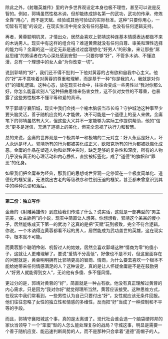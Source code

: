 除此之外，《射雕英雄传》里的许多世界观设定本身也极不理性，甚至可以说是反智的。例如，郭靖虽然性格木讷，但却能练成排名第一的武功，武功的传承、修炼全靠“用心”，而不是天赋、经验或其他可验证的实际标准。这种“只要你用心，一切皆有可能”的设定，在现实生活中完全没有任何基础，也没有任何逻辑支持。

再者，黄蓉聪明机灵，才情出众，居然会喜欢上郭靖这种连基本情感表达都做不来的木讷男人。现实中有这样的组合吗？难道黄蓉就没有任何自尊、审美和理性选择的能力吗？金庸的这一设定无非是通过过度理想化“好男人”的形象，来让那些“屌丝思维”的男读者在内心深处感到安慰——只要你够“好”，不管多木讷、不懂浪漫，总有一个理想中的女人会“为你改变一切”。

说到郭靖的“好”，我们还不得不批判一下他对黄蓉的占有欲和自我中心主义。他的“好”并不意味着对黄蓉的尊重和理解，而是基于一种“你是我的人，我就是对你好”的错乱逻辑。这种心态，放在现实社会中，往往会变成一些男性以“我对你那么好，你怎么能喜欢别人”这种扭曲思维来伤害女性，这不仅对女性的不尊重，也暴露了这些男性根本不懂平等和爱的真谛。

至于郭靖守襄阳城，现实中我们会找一个榆木脑袋当市长吗？守护城池这种事至少要头脑灵活，善于随机应变的人才能做，决不可能是一个道德上的圣人来做。金庸笔下的郭靖虽然有大义，但这些大义并不一定能够为实际工作提供帮助，他的“信念”更多是迷信，充满了道德上的美化，但完全忽视了执行力和智慧。

总的来说，金庸的世界观是一个极其单一和极端的二元对立：好人永远是好人，坏人永远是坏人。郭靖所有的行为都被美化成正义，欧阳克所有的行为都被妖魔化成恶。金庸的作品在塑造人物和处理冲突时，缺乏足够的复杂性和深度，所有的人物几乎没有真正的心理活动和内心挣扎，直接被标签化，成了“道德”的旗帜和“罪恶”的化身。

如果我们把金庸奉为经典，那我们的思想或世界观一定停留在一个极度简单化、道德化的框架里，无法跳出古老的等级秩序和性别压迫的框架，甚至都未曾意识到其中的种种荒谬和落后。

------

**第二份：独立写作**

金庸的《射雕英雄传》到底给我们传递了什么？说实话，这就是一部典型的“男主完美，女主舔狗”的小说，现实中简直让人想笑。你想想看，郭靖这个呆呆的傻小子，居然能练成天下第一的武功？这真的是把“天赋”玩到极致，完全不符合逻辑。你说，一个木讷得连黄蓉都看不起的男人，居然能成为武功盖世的英雄，这在现实中，根本就不可能。

而黄蓉那个聪明伶俐、机智过人的姑娘，居然会喜欢郭靖这种“情商为零”的傻小子，这就让人更难理解了。要说“爱情不分高低”，好像也不是不对，但这里面存在的问题就是，黄蓉明明拥有比郭靖更高的智商、情商，为什么要去喜欢一个根本不能给她带来任何情感满足的人？这种设定，真的是让人怀疑金庸是不是在鼓励男人“好男人就能得到女人”，无论他有多傻、多不懂风情。

更过分的是，郭靖对黄蓉的“好”，简直就是一种占有欲。他没有真正理解过黄蓉的内心需求，只是因为“我对你好”就觉得理所当然，黄蓉应该接受。这种思维方式，在现实中我们常看到，一些男性认为自己只要付出“好”，女性就应该无条件回报。他们往往忽略了女性的独立性和情感的多维性，反而把“好”当成了一种控制和不平等的手段。

而且，郭靖守襄阳城这个事，真的是太离谱了。现代社会谁会选一个脑袋硬邦邦的家伙当领导？一个“笨蛋”型的人怎么能处理复杂的战局？守城这事，明显是需要一个善于随机应变、能迅速判断局势的人，而不是那种只会拿着“道德”高帽子的人。